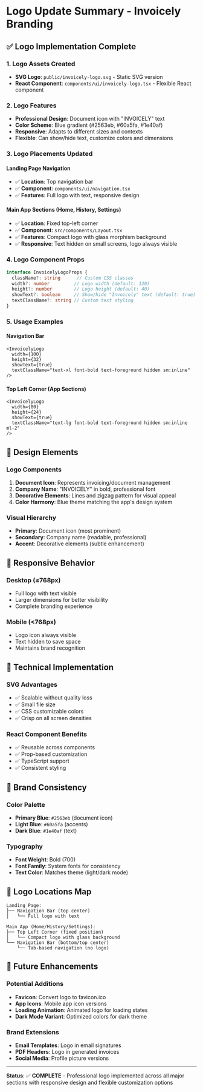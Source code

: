 # Logo Update Summary - Invoicely Branding

## ✅ **Logo Implementation Complete**

### **1. Logo Assets Created**
- **SVG Logo**: `public/invoicely-logo.svg` - Static SVG version
- **React Component**: `components/ui/invoicely-logo.tsx` - Flexible React component

### **2. Logo Features**
- **Professional Design**: Document icon with "INVOICELY" text
- **Color Scheme**: Blue gradient (#2563eb, #60a5fa, #1e40af)
- **Responsive**: Adapts to different sizes and contexts
- **Flexible**: Can show/hide text, customize colors and dimensions

### **3. Logo Placements Updated**

#### **Landing Page Navigation**
- ✅ **Location**: Top navigation bar
- ✅ **Component**: `components/ui/navigation.tsx`
- ✅ **Features**: Full logo with text, responsive design

#### **Main App Sections (Home, History, Settings)**
- ✅ **Location**: Fixed top-left corner
- ✅ **Component**: `src/components/Layout.tsx`
- ✅ **Features**: Compact logo with glass morphism background
- ✅ **Responsive**: Text hidden on small screens, logo always visible

### **4. Logo Component Props**
```typescript
interface InvoicelyLogoProps {
  className?: string      // Custom CSS classes
  width?: number         // Logo width (default: 120)
  height?: number        // Logo height (default: 40)
  showText?: boolean     // Show/hide "Invoicely" text (default: true)
  textClassName?: string // Custom text styling
}
```

### **5. Usage Examples**

#### **Navigation Bar**
```tsx
<InvoicelyLogo 
  width={100} 
  height={32} 
  showText={true}
  textClassName="text-xl font-bold text-foreground hidden sm:inline"
/>
```

#### **Top Left Corner (App Sections)**
```tsx
<InvoicelyLogo 
  width={80} 
  height={24} 
  showText={true}
  textClassName="text-lg font-bold text-foreground hidden sm:inline ml-2"
/>
```

## 🎨 **Design Elements**

### **Logo Components**
1. **Document Icon**: Represents invoicing/document management
2. **Company Name**: "INVOICELY" in bold, professional font
3. **Decorative Elements**: Lines and zigzag pattern for visual appeal
4. **Color Harmony**: Blue theme matching the app's design system

### **Visual Hierarchy**
- **Primary**: Document icon (most prominent)
- **Secondary**: Company name (readable, professional)
- **Accent**: Decorative elements (subtle enhancement)

## 📱 **Responsive Behavior**

### **Desktop (≥768px)**
- Full logo with text visible
- Larger dimensions for better visibility
- Complete branding experience

### **Mobile (<768px)**
- Logo icon always visible
- Text hidden to save space
- Maintains brand recognition

## 🔧 **Technical Implementation**

### **SVG Advantages**
- ✅ Scalable without quality loss
- ✅ Small file size
- ✅ CSS customizable colors
- ✅ Crisp on all screen densities

### **React Component Benefits**
- ✅ Reusable across components
- ✅ Prop-based customization
- ✅ TypeScript support
- ✅ Consistent styling

## 🎯 **Brand Consistency**

### **Color Palette**
- **Primary Blue**: `#2563eb` (document icon)
- **Light Blue**: `#60a5fa` (accents)
- **Dark Blue**: `#1e40af` (text)

### **Typography**
- **Font Weight**: Bold (700)
- **Font Family**: System fonts for consistency
- **Text Color**: Matches theme (light/dark mode)

## 📍 **Logo Locations Map**

```
Landing Page:
├── Navigation Bar (top center)
│   └── Full logo with text

Main App (Home/History/Settings):
├── Top Left Corner (fixed position)
│   └── Compact logo with glass background
└── Navigation Bar (bottom/top center)
    └── Tab-based navigation (no logo)
```

## 🚀 **Future Enhancements**

### **Potential Additions**
- **Favicon**: Convert logo to favicon.ico
- **App Icons**: Mobile app icon versions
- **Loading Animation**: Animated logo for loading states
- **Dark Mode Variant**: Optimized colors for dark theme

### **Brand Extensions**
- **Email Templates**: Logo in email signatures
- **PDF Headers**: Logo in generated invoices
- **Social Media**: Profile picture versions

---

**Status**: ✅ **COMPLETE** - Professional logo implemented across all major sections with responsive design and flexible customization options